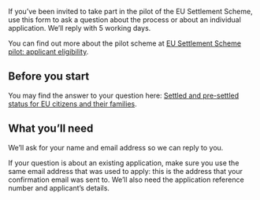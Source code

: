 If you’ve been invited to take part in the pilot of the EU Settlement Scheme,
use this form to ask a question about the process or about an individual application.
We’ll reply with 5 working days.

You can find out more about the pilot scheme at
[EU Settlement Scheme pilot: applicant eligibility](https://www.gov.uk/guidance/eu-settlement-scheme-pilot-applicant-eligibility).

## Before you start

You may find the answer to your question here:
[Settled and pre-settled status for EU citizens and their families](https://www.gov.uk/settled-status-eu-citizens-families).

## What you’ll need

We’ll ask for your name and email address so we can reply to you.

If your question is about an existing application, make sure you use the same email address that was used to apply:
this is the address that your confirmation email was sent to.
We’ll also need the application reference number and applicant’s details.